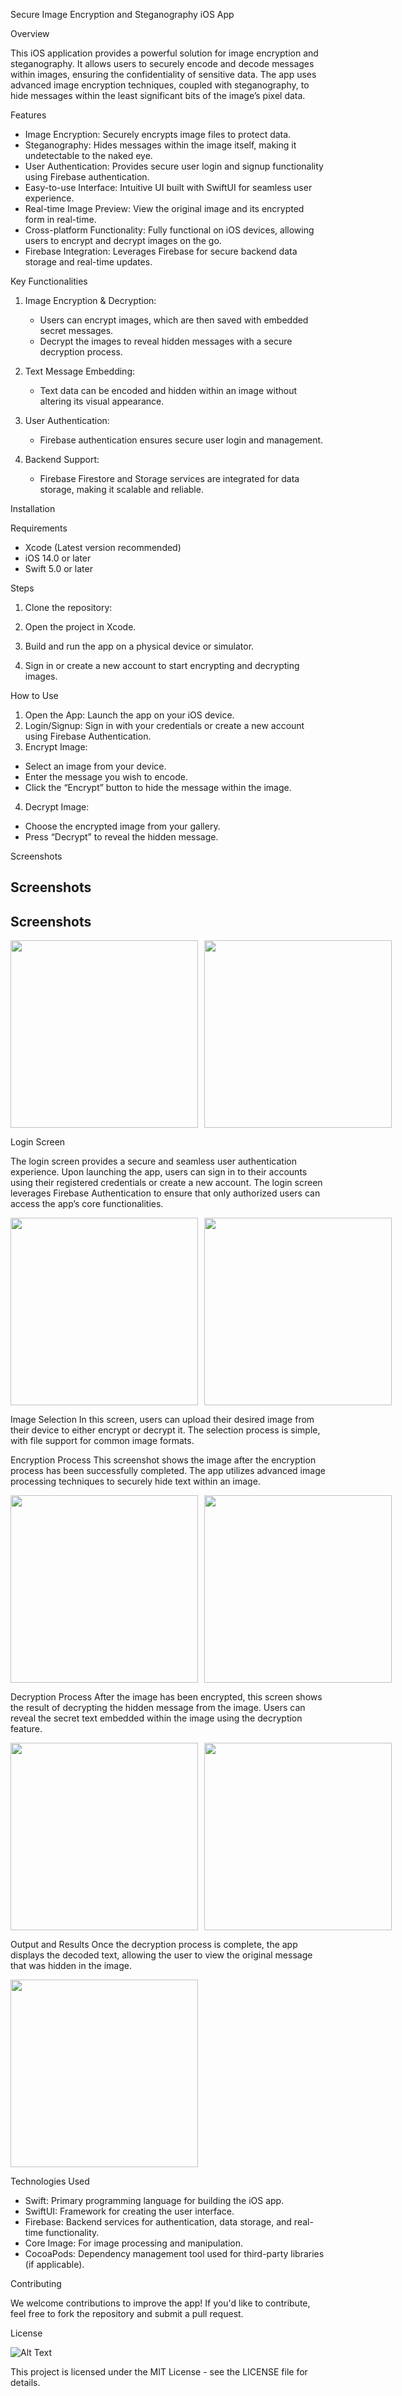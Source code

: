 Secure Image Encryption and Steganography iOS App

Overview

This iOS application provides a powerful solution for image encryption and steganography. It allows users to securely encode and decode messages within images, ensuring the confidentiality of sensitive data. The app uses advanced image encryption techniques, coupled with steganography, to hide messages within the least significant bits of the image’s pixel data. 

Features

- Image Encryption: Securely encrypts image files to protect data.
- Steganography: Hides messages within the image itself, making it undetectable to the naked eye.
- User Authentication: Provides secure user login and signup functionality using Firebase authentication.
- Easy-to-use Interface: Intuitive UI built with SwiftUI for seamless user experience.
- Real-time Image Preview: View the original image and its encrypted form in real-time.
- Cross-platform Functionality: Fully functional on iOS devices, allowing users to encrypt and decrypt images on the go.
- Firebase Integration: Leverages Firebase for secure backend data storage and real-time updates.

Key Functionalities

1. Image Encryption & Decryption:
   - Users can encrypt images, which are then saved with embedded secret messages.
   - Decrypt the images to reveal hidden messages with a secure decryption process.

2. Text Message Embedding:
   - Text data can be encoded and hidden within an image without altering its visual appearance.
   
3. User Authentication:
   - Firebase authentication ensures secure user login and management.

4. Backend Support:
   - Firebase Firestore and Storage services are integrated for data storage, making it scalable and reliable.

Installation

Requirements

- Xcode (Latest version recommended)
- iOS 14.0 or later
- Swift 5.0 or later

Steps

1. Clone the repository:

2. Open the project in Xcode.

3. Build and run the app on a physical device or simulator.

4. Sign in or create a new account to start encrypting and decrypting images.

How to Use

1. Open the App: Launch the app on your iOS device.
2. Login/Signup: Sign in with your credentials or create a new account using Firebase Authentication.
3. Encrypt Image:
- Select an image from your device.
- Enter the message you wish to encode.
- Click the “Encrypt” button to hide the message within the image.
4. Decrypt Image:
- Choose the encrypted image from your gallery.
- Press “Decrypt” to reveal the hidden message.

Screenshots

## Screenshots

## Screenshots

<div style="display: flex;">
  <img src="https://github.com/Sofiaelouazzani/Image-Steganography/raw/main/Preview%20Content/1.png" width="300" style="margin-right: 10px;" />
  <img src="https://github.com/Sofiaelouazzani/Image-Steganography/raw/main/Preview%20Content/3.png" width="300" />
</div>

Login Screen

The login screen provides a secure and seamless user authentication experience. Upon launching the app, users can sign in to their accounts using their registered credentials or create a new account. The login screen leverages Firebase Authentication to ensure that only authorized users can access the app’s core functionalities.

<div style="display: flex;">
  <img src="https://github.com/Sofiaelouazzani/Image-Steganography/raw/main/Preview%20Content/4.png" width="300" style="margin-right: 10px;" />
  <img src="https://github.com/Sofiaelouazzani/Image-Steganography/raw/main/Preview%20Content/5.png" width="300" />
</div>

Image Selection
In this screen, users can upload their desired image from their device to either encrypt or decrypt it. The selection process is simple, with file support for common image formats.

Encryption Process
This screenshot shows the image after the encryption process has been successfully completed. The app utilizes advanced image processing techniques to securely hide text within an image.

<div style="display: flex;">
  <img src="https://github.com/Sofiaelouazzani/Image-Steganography/raw/main/Preview%20Content/6.png" width="300" style="margin-right: 10px;" />
  <img src="https://github.com/Sofiaelouazzani/Image-Steganography/raw/main/Preview%20Content/7.png" width="300" />
</div>

Decryption Process
After the image has been encrypted, this screen shows the result of decrypting the hidden message from the image. Users can reveal the secret text embedded within the image using the decryption feature.

<div style="display: flex;">
  <img src="https://github.com/Sofiaelouazzani/Image-Steganography/raw/main/Preview%20Content/8.png" width="300" style="margin-right: 10px;" />
  <img src="https://github.com/Sofiaelouazzani/Image-Steganography/raw/main/Preview%20Content/9.png" width="300" />
</div>

Output and Results
Once the decryption process is complete, the app displays the decoded text, allowing the user to view the original message that was hidden in the image.
<div style="display: flex;">
  <img src="https://github.com/Sofiaelouazzani/Image-Steganography/raw/main/Preview%20Content/10.png" width="300" style="margin-right: 10px;" />
</div>

Technologies Used

- Swift: Primary programming language for building the iOS app.
- SwiftUI: Framework for creating the user interface.
- Firebase: Backend services for authentication, data storage, and real-time functionality.
- Core Image: For image processing and manipulation.
- CocoaPods: Dependency management tool used for third-party libraries (if applicable).

Contributing

We welcome contributions to improve the app! If you'd like to contribute, feel free to fork the repository and submit a pull request.

License

![Alt Text](images/1.png)


This project is licensed under the MIT License - see the LICENSE file for details.
